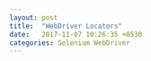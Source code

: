 ```yaml
---
layout: post
title:  "WebDriver Locators"
date:   2017-11-07 10:26:35 +0530
categories: Selenium WebDriver
---
```

